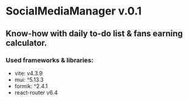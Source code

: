 # SocialMediaManager v.0.1

## Know-how with daily to-do list & fans earning calculator.

### Used frameworks & libraries:
- vite: v4.3.9
- mui: ^5.13.3
- formik: ^2.4.1
- react-router v6.4